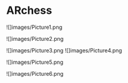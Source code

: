 # ARchess

![]images/Picture1.png


![]images/Picture2.png


![]images/Picture3.png
![]images/Picture4.png

![]images/Picture5.png

![]images/Picture6.png
